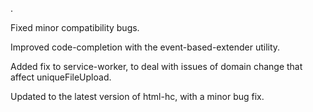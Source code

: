 .

Fixed minor compatibility bugs.

Improved code-completion with the event-based-extender utility.

Added fix to service-worker, to deal with issues of domain change that affect uniqueFileUpload.

Updated to the latest version of html-hc, with a minor bug fix.